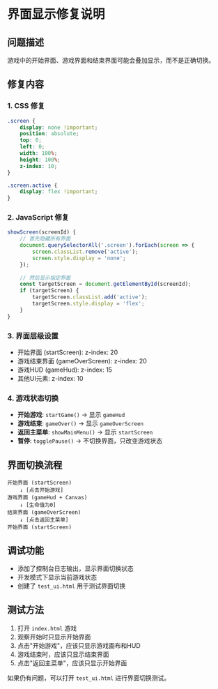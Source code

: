 # 界面显示修复说明

## 问题描述
游戏中的开始界面、游戏界面和结束界面可能会叠加显示，而不是正确切换。

## 修复内容

### 1. CSS 修复
```css
.screen {
    display: none !important;
    position: absolute;
    top: 0;
    left: 0;
    width: 100%;
    height: 100%;
    z-index: 10;
}

.screen.active {
    display: flex !important;
}
```

### 2. JavaScript 修复
```javascript
showScreen(screenId) {
    // 首先隐藏所有界面
    document.querySelectorAll('.screen').forEach(screen => {
        screen.classList.remove('active');
        screen.style.display = 'none';
    });
    
    // 然后显示指定界面
    const targetScreen = document.getElementById(screenId);
    if (targetScreen) {
        targetScreen.classList.add('active');
        targetScreen.style.display = 'flex';
    }
}
```

### 3. 界面层级设置
- 开始界面 (startScreen): z-index: 20
- 游戏结束界面 (gameOverScreen): z-index: 20  
- 游戏HUD (gameHud): z-index: 15
- 其他UI元素: z-index: 10

### 4. 游戏状态切换
- **开始游戏**: `startGame()` → 显示 `gameHud`
- **游戏结束**: `gameOver()` → 显示 `gameOverScreen`
- **返回主菜单**: `showMainMenu()` → 显示 `startScreen`
- **暂停**: `togglePause()` → 不切换界面，只改变游戏状态

## 界面切换流程

```
开始界面 (startScreen) 
    ↓ [点击开始游戏]
游戏界面 (gameHud + Canvas)
    ↓ [生命值为0]
结束界面 (gameOverScreen)
    ↓ [点击返回主菜单]
开始界面 (startScreen)
```

## 调试功能
- 添加了控制台日志输出，显示界面切换状态
- 开发模式下显示当前游戏状态
- 创建了 `test_ui.html` 用于测试界面切换

## 测试方法
1. 打开 `index.html` 游戏
2. 观察开始时只显示开始界面
3. 点击"开始游戏"，应该只显示游戏画布和HUD
4. 游戏结束时，应该只显示结束界面
5. 点击"返回主菜单"，应该只显示开始界面

如果仍有问题，可以打开 `test_ui.html` 进行界面切换测试。